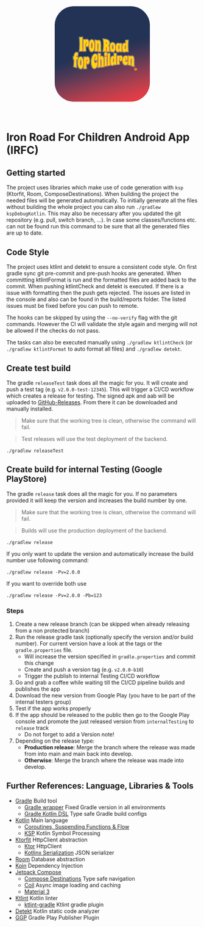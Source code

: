 <br>
<h3 align="center">
  <a href="https://github.com/FH-Joanneum-Iron-Road-for-Children/.github/blob/develop/profile/images/logo.png">
  <img src="https://github.com/FH-Joanneum-Iron-Road-for-Children/.github/blob/develop/profile/images/logo.png" alt="IRFC Logo" width="250" style="border-radius: 50px;">
  </a>
</h3>
<br>

# Iron Road For Children Android App (IRFC)

## Getting started

The project uses libraries which make use of code generation with `ksp` (Ktorfit, Room,
ComposeDestinations). When building the project the needed files will be generated automatically.
To initially generate all the files without building the whole project you can also run
`./gradlew kspDebugKotlin`. This may also be necessary after you updated the git repository
(e.g. pull, switch branch, ...). In case some classes/functions etc. can not be found run this
command to be sure that all the generated files are up to date.

## Code Style

The project uses ktlint and detekt to ensure a consistent code style. On first gradle sync git
pre-commit and pre-push hooks are generated. When committing ktlintFormat is run and the formatted
files are added back to the commit. When pushing ktlintCheck and detekt is executed. If there is a
issue with formatting then the push gets rejected. The issues are listed in the console and also can
be found in the build/reports folder. The listed issues must be fixed before you can push to remote.

The hooks can be skipped by using the `--no-verify` flag with the git commands. However the CI will
validate the style again and merging will not be allowed if the checks do not pass.

The tasks can also be executed manually using `./gradlew ktlintCheck` (or `./gradlew ktlintFormat`
to auto format all files) and `./gradlew detekt`.

## Create test build

The gradle `releaseTest` task does all the magic for you. It will create and push a test tag 
(e.g. `v2.0.0-test-12345`). This will trigger a CI/CD workflow which creates a release for testing. 
The signed apk and aab will be uploaded to [GitHub-Releases](https://github.com/FH-Joanneum-Iron-Road-for-Children/iron-road-for-children-android/releases).
From there it can be downloaded and manually installed.

> Make sure that the working tree is clean, otherwise the command will fail.

> Test releases will use the test deployment of the backend.

```shell
./gradlew releaseTest
```

## Create build for internal Testing (Google PlayStore)

The gradle `release` task does all the magic for you. If no parameters provided it will keep the
version and increases the build number by one.

> Make sure that the working tree is clean, otherwise the command will fail.

> Builds will use the production deployment of the backend.

```shell
./gradlew release
```

If you only want to update the version and automatically increase the build number use following
command:

```shell
./gradlew release -Pv=2.0.0
```

If you want to override both use

```shell
./gradlew release -Pv=2.0.0 -Pb=123
```

### Steps

1. Create a new release branch (can be skipped when already releasing from a non protected branch)
2. Run the release gradle task (optionally specify the version and/or build number). For current
   version have a look at the tags or the `gradle.properties` file.
    - Will increase the version specified in `gradle.properties` and commit this change
    - Create and push a version tag (e.g. `v2.0.0-b10`)
    - Trigger the publish to internal Testing CI/CD workflow
3. Go and grab a coffee while waiting till the CI/CD pipeline builds and publishes the app
4. Download the new version from Google Play (you have to be part of the internal testers group)
5. Test if the app works properly
6. If the app should be released to the public then go to the Google Play console and promote the
   just released version from `internalTesting` to `release` track
    - Do not forget to add a Version note!
7. Depending on the release type:
    - **Production release**: Merge the branch where the release was made from into main and main
      back into develop.
    - **Otherwise**: Merge the branch where the release was made into develop.

## Further References: Language, Libraries & Tools

- [Gradle](https://gradle.org/) Build tool
    - [Gradle wrapper](https://docs.gradle.org/current/userguide/gradle_wrapper.html) Fixed Gradle
      version in all environments
    - [Gradle Kotlin DSL](https://docs.gradle.org/current/userguide/kotlin_dsl.html) Type safe
      Gradle build configs
- [Kotlin](https://kotlinlang.org/) Main language
    - [Coroutines, Suspending Functions & Flow](https://kotlinlang.org/docs/coroutines-guide.html)
    - [KSP](https://kotlinlang.org/docs/ksp-overview.html) Kotlin Symbol Processing
- [Ktorfit](https://foso.github.io/Ktorfit/) HttpClient abstraction
    - [Ktor](https://ktor.io/) HttpClient
    - [Kotlinx Serialization](https://kotlinlang.org/docs/serialization.html) JSON serializer
- [Room](https://developer.android.com/training/data-storage/room) Database abstraction
- [Koin](https://insert-koin.io/) Dependency Injection
- [Jetpack Compose](https://developer.android.com/jetpack/compose)
    - [Compose Destinations](https://composedestinations.rafaelcosta.xyz/) Type safe navigation
    - [Coil](https://coil-kt.github.io/coil/) Async image loading and caching
    - [Material 3](https://developer.android.com/jetpack/compose/designsystems/material3)
- [Ktlint](https://pinterest.github.io/ktlint/) Kotlin linter
    - [ktlint-gradle](https://github.com/JLLeitschuh/ktlint-gradle) Ktlint gradle plugin
- [Detekt](https://detekt.dev/) Kotlin static code analyzer
- [GGP](https://github.com/Triple-T/gradle-play-publisher) Gradle Play Publisher Plugin